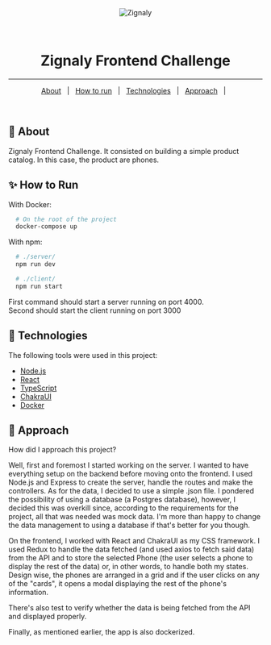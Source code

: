 <div align="center" id="top"> 
  <img src="./.github/app.gif" alt="Zignaly" />

&#xa0;

</div>

<h1 align="center">Zignaly Frontend Challenge</h1>

<hr>

<p align="center">
  <a href="#dart-about">About</a> &#xa0; | &#xa0; 
  <a href="#sparkles-how-to-run">How to run</a> &#xa0; | &#xa0;
  <a href="#rocket-technologies">Technologies</a> &#xa0; | &#xa0;
  <a href="#checkered_flag-starting">Approach</a> &#xa0; | &#xa0;
</p>

<br>

## :dart: About

Zignaly Frontend Challenge. It consisted on building a simple product catalog. In this case, the product are phones.

## :sparkles: How to Run

With Docker:

```bash
  # On the root of the project
  docker-compose up
```

With npm:

```bash
  # ./server/
  npm run dev

  # ./client/
  npm run start
```

First command should start a server running on port 4000. <br>
Second should start the client running on port 3000

## :rocket: Technologies

The following tools were used in this project:

- [Node.js](https://nodejs.org/en/)
- [React](https://pt-br.reactjs.org/)
- [TypeScript](https://www.typescriptlang.org/)
- [ChakraUI](https://chakra-ui.com/)
- [Docker](https://www.docker.com/)

## :checkered_flag: Approach

How did I approach this project?

Well, first and foremost I started working on the server. I wanted to have everything setup on the backend before moving onto the frontend. I used Node.js and Express to create the server, handle the routes and make the controllers. As for the data, I decided to use a simple .json file. I pondered the possibility of using a database (a Postgres database), however, I decided this was overkill since, according to the requirements for the project, all that was needed was mock data. I'm more than happy to change the data management to using a database if that's better for you though.

On the frontend, I worked with React and ChakraUI as my CSS framework. I used Redux to handle the data fetched (and used axios to fetch said data) from the API and to store the selected Phone (the user selects a phone to display the rest of the data) or, in other words, to handle both my states. Design wise, the phones are arranged in a grid and if the user clicks on any of the "cards", it opens a modal displaying the rest of the phone's information.

There's also test to verify whether the data is being fetched from the API and displayed properly.

Finally, as mentioned earlier, the app is also dockerized.
